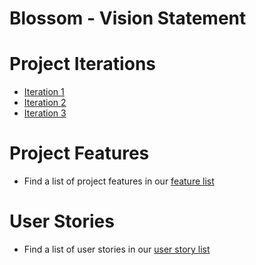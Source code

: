# Blossom - Vision Statement


# Project Iterations

*  [Iteration 1](https://code.cs.umanitoba.ca/comp3350-summer2019/brute-force---11-/milestones/1)
*  [Iteration 2](https://code.cs.umanitoba.ca/comp3350-summer2019/brute-force---11-/milestones/2)
*  [Iteration 3](https://code.cs.umanitoba.ca/comp3350-summer2019/brute-force---11-/milestones/3)

# Project Features

*  Find a list of project features in our [feature list](https://code.cs.umanitoba.ca/comp3350-summer2019/brute-force---11-/issues?scope=all&utf8=%E2%9C%93&state=opened&label_name[]=Feature)

# User Stories

*  Find a list of user stories in our [user story list](https://code.cs.umanitoba.ca/comp3350-summer2019/brute-force---11-/issues?scope=all&utf8=%E2%9C%93&state=opened&label_name[]=User%20Story)
